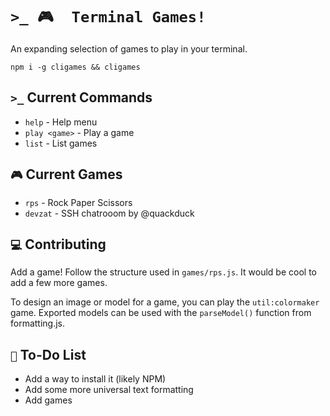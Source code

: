 # `>_ 🎮  Terminal Games!`
An expanding selection of games to play in your terminal.
```
npm i -g cligames && cligames
```

## `>_` Current Commands
- `help` - Help menu
- `play <game>` - Play a game
- `list` - List games

## `🎮` Current Games
- `rps` - Rock Paper Scissors
- `devzat` - SSH chatrooom by @quackduck

## `💻` Contributing
Add a game! Follow the structure used in `games/rps.js`. It would be cool to add a few more games.

To design an image or model for a game, you can play the `util:colormaker` game. Exported models can be used with the `parseModel()` function from formatting.js.

## `📝` To-Do List
- Add a way to install it (likely NPM)
- Add some more universal text formatting
- Add games